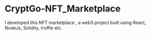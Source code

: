 # CryptGo-NFT_Marketplace
I developed this NFT marketplace , a web3 project  built using React, NodeJs, Solidity, truffle etc.
